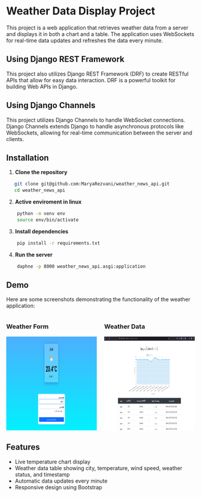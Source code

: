# Weather Data Display Project
This project is a web application that retrieves weather data from a server and displays it in both a chart and a table. The application uses WebSockets for real-time data updates and refreshes the data every minute.
## Using Django REST Framework
This project also utilizes Django REST Framework (DRF) to create RESTful APIs that allow for easy data interaction. DRF is a powerful toolkit for building Web APIs in Django.
## Using Django Channels
This project utilizes Django Channels to handle WebSocket connections. Django Channels extends Django to handle asynchronous protocols like WebSockets, allowing for real-time communication between the server and clients.

## Installation
1. **Clone the repository**

```bash
   git clone git@github.com:MaryaRezvani/weather_news_api.git
   cd weather_news_api
```
2. **Active enviroment in linux**
```bash
    python -m venv env
    source env/bin/activate
```
3. **Install dependencies**
```bash
    pip install -r requirements.txt
```
4. **Run the server**
```bash
    daphne -p 8000 weather_news_api.asgi:application
```

## Demo

Here are some screenshots demonstrating the functionality of the weather application:

<div style="display: flex; justify-content: center;">
    <div style="margin-right: 20px;">
        <h3>Weather Form</h3>
        <img src="docs/weather-form.png" width="520" height="250"/>
    </div>
    <div>
        <h3>Weather Data</h3>
        <img src="docs/weather.png" width="520" height="250" />
    </div>
</div>

## Features
- Live temperature chart display
- Weather data table showing city, temperature, wind speed, weather status, and timestamp
- Automatic data updates every minute
- Responsive design using Bootstrap





